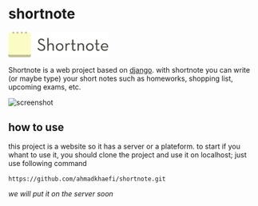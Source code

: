 # shortnote

<img src="static/media/shortnote.svg" alt="logo" width="200">

Shortnote is a web project based on [django](https://djangoproject.com).
with shortnote you can write (or maybe type) your short notes such as homeworks, shopping list, upcoming exams, etc.

![screenshot](https://i.ibb.co/Mcqk7PP/image.png)

## how to use
this project is a website so it has a server or a plateform. to start if you whant to use it, you should clone the project and use it on localhost; just use following command
  ```shell
  https://github.com/ahmadkhaefi/shortnote.git
  ```
  _we will put it on the server soon_
  
  
